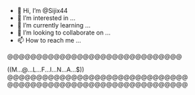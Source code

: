 - 👋 Hi, I’m @Sijix44
- 👀 I’m interested in ...
- 🌱 I’m currently learning ...
- 💞️ I’m looking to collaborate on ...
- 📫 How to reach me ...

<!---
Sijix44/malpinas30 is a ✨ special ✨ repository because its `README.md` (this file) appears on your GitHub profile.
You can click the Preview link to take a look at your changes.
--->@@@@@@@@@@@@@@@@@@@@@@@@@@@@@@
   ((M...@...L...F...I...N...A...$))
    @@@@@@@@@@@@@@@@@@@@@@@@@@@@@@@
    @@@@@@@@@@@@@@@@@@@@@@@@@@@@@@@
